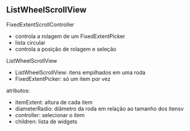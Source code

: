 ## ListWheelScrollView

FixedExtentScrollController
  - controla a rolagem de um FixedExtentPicker
  - lista circular
  - controla a posição de rolagem e seleção

ListWheelScrollView
  - ListWheelScrollView: itens empilhados em uma roda
  - FixedExtentPicker: só um item por vez

atributos:
  - itemExtent: altura de cada item
  - diameterRadio: diâmetro da roda em relação ao tamanho dos itensv
  - controller: selecionar o item
  - children: lista de widgets

